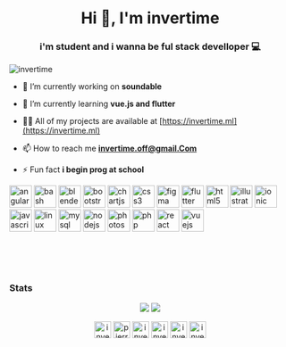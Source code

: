 <h1 align="center">Hi 👋, I'm invertime</h1>
<h3 align="center">i'm student and i wanna be ful stack develloper 💻</h3>

<p align="left"> <img src="https://komarev.com/ghpvc/?username=invertime" alt="invertime" /> </p>

- 🔭 I’m currently working on **soundable**

- 🌱 I’m currently learning **vue.js and flutter**

- 👨‍💻 All of my projects are available at [https://invertime.ml](https://invertime.ml)

- 📫 How to reach me **invertime.off@gmail.Com**

- ⚡ Fun fact **i begin prog at school**

<p align="left"><img src="https://devicons.github.io/devicon/devicon.git/icons/angularjs/angularjs-original.svg" alt="angularjs" width="40" height="40"/> <img src="https://www.vectorlogo.zone/logos/gnu_bash/gnu_bash-icon.svg" alt="bash" width="40" height="40"/> <img src="https://download.blender.org/branding/community/blender_community_badge_white.svg" alt="blender" width="40" height="40"/> <img src="https://devicons.github.io/devicon/devicon.git/icons/bootstrap/bootstrap-plain.svg" alt="bootstrap" width="40" height="40"/> <img src="https://www.chartjs.org/media/logo-title.svg" alt="chartjs" width="40" height="40"/> <img src="https://devicons.github.io/devicon/devicon.git/icons/css3/css3-original-wordmark.svg" alt="css3" width="40" height="40"/> <img src="https://www.vectorlogo.zone/logos/figma/figma-icon.svg" alt="figma" width="40" height="40"/> <img src="https://www.vectorlogo.zone/logos/flutterio/flutterio-icon.svg" alt="flutter" width="40" height="40"/> <img src="https://devicons.github.io/devicon/devicon.git/icons/html5/html5-original-wordmark.svg" alt="html5" width="40" height="40"/> <img src="https://www.vectorlogo.zone/logos/adobe_illustrator/adobe_illustrator-icon.svg" alt="illustrator" width="40" height="40"/> <img src="https://upload.wikimedia.org/wikipedia/commons/d/d1/Ionic_Logo.svg" alt="ionic" width="40" height="40"/> <img src="https://devicons.github.io/devicon/devicon.git/icons/javascript/javascript-original.svg" alt="javascript" width="40" height="40"/> <img src="https://devicons.github.io/devicon/devicon.git/icons/linux/linux-original.svg" alt="linux" width="40" height="40"/> <img src="https://devicons.github.io/devicon/devicon.git/icons/mysql/mysql-original-wordmark.svg" alt="mysql" width="40" height="40"/> <img src="https://devicons.github.io/devicon/devicon.git/icons/nodejs/nodejs-original-wordmark.svg" alt="nodejs" width="40" height="40"/> <img src="https://devicons.github.io/devicon/devicon.git/icons/photoshop/photoshop-plain.svg" alt="photoshop" width="40" height="40"/> <img src="https://devicons.github.io/devicon/devicon.git/icons/php/php-original.svg" alt="php" width="40" height="40"/> <img src="https://devicons.github.io/devicon/devicon.git/icons/react/react-original-wordmark.svg" alt="react" width="40" height="40"/> <img src="https://devicons.github.io/devicon/devicon.git/icons/vuejs/vuejs-original-wordmark.svg" alt="vuejs" width="40" height="40"/></p>
<br>
<br>
<br>
<h3>Stats</h3>
<p align = "center">
  <img src = "https://github-readme-stats.vercel.app/api?username=invertime&show_icons=true&theme=tokyonight&line_height=27">
  <img src = "https://github-readme-stats.vercel.app/api/top-langs/?username=invertime&hide=css,java,html&theme=tokyonight">
</p>

<p align="center">
<a href="https://codepen.io/invertime" target="blank"><img align="center" src="https://cdn.jsdelivr.net/npm/simple-icons@3.0.1/icons/codepen.svg" alt="invertime" height="30" width="30" /></a>
<a href="https://twitter.com/pierrep39672882" target="blank"><img align="center" src="https://cdn.jsdelivr.net/npm/simple-icons@3.0.1/icons/twitter.svg" alt="pierrep39672882" height="30" width="30" /></a>
<a href="https://stackoverflow.com/users/invertime" target="blank"><img align="center" src="https://cdn.jsdelivr.net/npm/simple-icons@3.0.1/icons/stackoverflow.svg" alt="invertime" height="30" width="30" /></a>
<a href="https://instagram.com/invertime" target="blank"><img align="center" src="https://cdn.jsdelivr.net/npm/simple-icons@3.0.1/icons/instagram.svg" alt="invertime" height="30" width="30" /></a>
<a href="https://dribbble.com/invertime" target="blank"><img align="center" src="https://cdn.jsdelivr.net/npm/simple-icons@3.0.1/icons/dribbble.svg" alt="invertime" height="30" width="30" /></a>
<a href="https://www.youtube.com/c/invertime" target="blank"><img align="center" src="https://cdn.jsdelivr.net/npm/simple-icons@3.0.1/icons/youtube.svg" alt="invertime" height="30" width="30" /></a>
</p>
